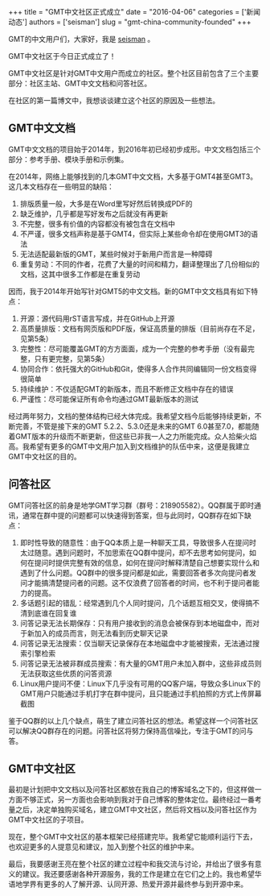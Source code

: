 +++
title = "GMT中文社区正式成立"
date = "2016-04-06"
categories = ['新闻动态']
authors = ['seisman']
slug = "gmt-china-community-founded"
+++

GMT的中文用户们，大家好，我是 [seisman](http://seisman.info) 。

GMT中文社区于今日正式成立了！

GMT中文社区是针对GMT中文用户而成立的社区。整个社区目前包含了三个主要部分：社区主站、GMT中文文档和问答社区。

在社区的第一篇博文中，我想谈谈建立这个社区的原因及一些想法。

## GMT中文文档

GMT中文文档的项目始于2014年，到2016年初已经初步成形。中文文档包括三个部分：参考手册、模块手册和示例集。

在2014年，网络上能够找到的几本GMT中文文档，大多基于GMT4甚至GMT3。这几本文档存在一些明显的缺陷：

1. 排版质量一般，大多是在Word里写好然后转换成PDF的
2. 缺乏维护，几乎都是写好发布之后就没有再更新
3. 不完整，很多有价值的内容都没有被包含在文档中
4. 不严谨，很多文档声称是基于GMT4，但实际上某些命令却在使用GMT3的语法
5. 无法适配最新版的GMT，某些时候对于新用户而言是一种障碍
6. 重复劳动：不同的作者，花费了大量的时间和精力，翻译整理出了几份相似的文档，这其中很多工作都是在重复劳动

因而，我于2014年开始写针对GMT5的中文文档。新的GMT中文文档具有如下特点：

1. 开源：源代码用rST语言写成，并在GitHub上开源
2. 高质量排版：文档有网页版和PDF版，保证高质量的排版（目前尚存在不足，见第5条）
3. 完整性：尽可能覆盖GMT的方方面面，成为一个完整的参考手册（没有最完整，只有更完整，见第5条）
4. 协同合作：依托强大的GitHub和Git，使得多人合作共同编辑同一份文档变得很简单
5. 持续维护：不仅适配GMT的新版本，而且不断修正文档中存在的错误
6. 严谨性：尽可能保证所有命令均通过GMT最新版本的测试

经过两年努力，文档的整体结构已经大体完成。我希望文档今后能够持续更新，不断完善，不管是接下来的GMT 5.2.2、5.3.0还是未来的GMT 6.0甚至7.0，都能随着GMT版本的升级而不断更新，但这些已非我一人之力所能完成。众人拾柴火焰高。我希望有更多的GMT中文用户加入到文档维护的队伍中来，这便是我建立GMT中文社区的目的。

## 问答社区

GMT问答社区的前身是地学GMT学习群（群号：218905582）。QQ群属于即时通讯，通常在群中提的问题都可以快速得到答案，但与此同时，QQ群存在如下缺点：

1. 即时性导致的随意性：由于QQ本质上是一种聊天工具，导致很多人在提问时太过随意。遇到问题时，不加思索在QQ群中提问，却不去思考如何提问，如何在提问时提供完整有效的信息，如何在提问时解释清楚自己想要实现什么和遇到了什么问题。QQ群中的很多提问都是如此，需要回答者多次向提问者发问才能搞清楚提问者的问题。这不仅浪费了回答者的时间，也不利于提问者能力的提高。
2. 多话题引起的错乱：经常遇到几个人同时提问，几个话题互相交叉，使得搞不清到底谁在回复谁
3. 问答记录无法长期保存：只有用户接收到的消息会被保存到本地磁盘中，而对于新加入的成员而言，则无法看到历史聊天记录
4. 问答记录无法搜索：仅当聊天记录保存在本地磁盘中才能被搜索，无法通过搜索引擎检索
5. 问答记录无法被非群成员搜索：有大量的GMT用户未加入群中，这些非成员则无法获取这些优质的问答资源
6. Linux用户提问不便：Linux下几乎没有可用的QQ客户端，导致众多Linux下的GMT用户只能通过手机打字在群中提问，且只能通过手机拍照的方式上传屏幕截图

鉴于QQ群的以上几个缺点，萌生了建立问答社区的想法。希望这样一个问答社区可以解决QQ群存在的问题。问答社区将努力保持高信噪比，专注于GMT的问与答。

## GMT中文社区

最初是计划把中文文档以及问答社区都放在我自己的博客域名之下的，但这样做一方面不够正式，另一方面也会影响到我对于自己博客的整体定位。最终经过一番考量之后，决定单独购买域名，建立GMT中文社区，然后将文档以及问答社区作为GMT中文社区的子项目。

现在，整个GMT中文社区的基本框架已经搭建完毕。我希望它能顺利运行下去，也欢迎更多的人提意见和建议，加入到整个社区的维护中来。

最后，我要感谢王亮在整个社区的建立过程中和我交流与讨论，并给出了很多有意义的建议。我还要感谢各种开源服务，我的工作是建立在它们之上的。我也希望华语地学界有更多的人了解开源、认同开源、热爱开源并最终参与到开源中来。

